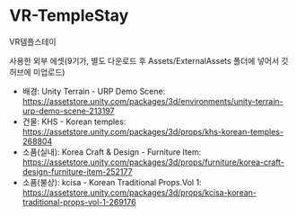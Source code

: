# VR-TempleStay
VR템플스테이

사용한 외부 에셋(9기가, 별도 다운로드 후 Assets/ExternalAssets 폴더에 넣어서 깃허브에 미업로드)

- 배경: Unity Terrain - URP Demo Scene: https://assetstore.unity.com/packages/3d/environments/unity-terrain-urp-demo-scene-213197
- 건물: KHS - Korean temples: https://assetstore.unity.com/packages/3d/props/khs-korean-temples-268804
- 소품(실내): Korea Craft & Design - Furniture Item: https://assetstore.unity.com/packages/3d/props/furniture/korea-craft-design-furniture-item-252177
- 소품(불상): kcisa - Korean Traditional Props.Vol 1: https://assetstore.unity.com/packages/3d/props/kcisa-korean-traditional-props-vol-1-269176
